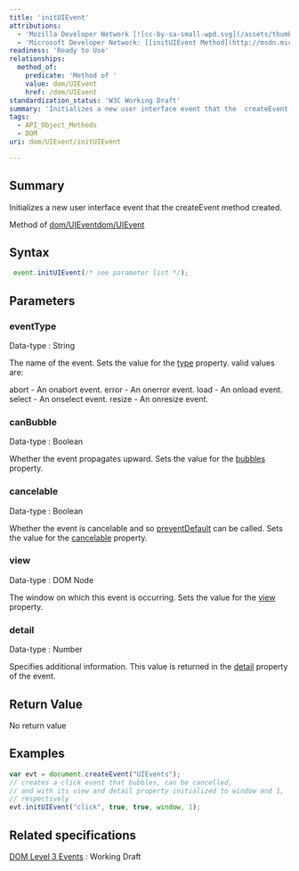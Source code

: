 ```yaml
---
title: 'initUIEvent'
attributions:
  - 'Mozilla Developer Network [![cc-by-sa-small-wpd.svg](/assets/thumb/8/8c/cc-by-sa-small-wpd.svg/120px-cc-by-sa-small-wpd.svg.png)](http://creativecommons.org/licenses/by-sa/3.0/us/): [[event.initUIEvent](https://developer.mozilla.org/en-US/docs/Web/API/event.initUIEvent) Article]'
  - 'Microsoft Developer Network: [[initUIEvent Method](http://msdn.microsoft.com/en-us/library/ie/ff975256(v=vs.85).aspx) Article]'
readiness: 'Ready to Use'
relationships:
  method_of:
    predicate: 'Method of '
    value: dom/UIEvent
    href: /dom/UIEvent
standardization_status: 'W3C Working Draft'
summary: 'Initializes a new user interface event that the  createEvent method created.'
tags:
  - API_Object_Methods
  - DOM
uri: dom/UIEvent/initUIEvent

---
```

## Summary

Initializes a new user interface event that the createEvent method created.

Method of [dom/UIEvent](/dom/UIEvent)[dom/UIEvent](/dom/UIEvent)

## Syntax

``` js
 event.initUIEvent(/* see parameter list */);
```

## Parameters

### eventType

 Data-type
:   String

 The name of the event. Sets the value for the [type](/dom/Event/type) property. valid values are:

abort - An onabort event. error - An onerror event. load - An onload event. select - An onselect event. resize - An onresize event.

### canBubble

 Data-type
:   Boolean

 Whether the event propagates upward. Sets the value for the [bubbles](/dom/Event/bubbles) property.

### cancelable

 Data-type
:   Boolean

 Whether the event is cancelable and so [preventDefault](/dom/Event/preventDefault) can be called. Sets the value for the [cancelable](/dom/Event/cancelable) property.

### view

 Data-type
:   DOM Node

 The window on which this event is occurring. Sets the value for the [view](/dom/UIEvent/view) property.

### detail

 Data-type
:   Number

 Specifies additional information. This value is returned in the [detail](/dom/UIEvent/detail) property of the event.

## Return Value

No return value

## Examples

``` js
var evt = document.createEvent("UIEvents");
// creates a click event that bubbles, can be cancelled,
// and with its view and detail property initialized to window and 1,
// respectively
evt.initUIEvent("click", true, true, window, 1);
```

## Related specifications

[DOM Level 3 Events](http://www.w3.org/TR/DOM-Level-3-Events/)
:   Working Draft
